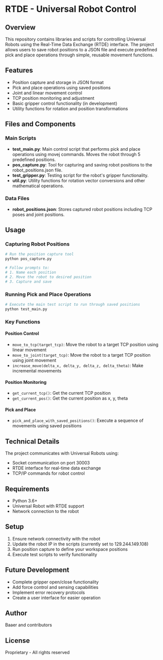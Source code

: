 # RTDE - Universal Robot Control

## Overview
This repository contains libraries and scripts for controlling Universal Robots using the Real-Time Data Exchange (RTDE) interface. The project allows users to save robot positions to a JSON file and execute predefined pick and place operations through simple, reusable movement functions.

## Features
- Position capture and storage in JSON format
- Pick and place operations using saved positions
- Joint and linear movement control
- TCP position monitoring and adjustment
- Basic gripper control functionality (in development)
- Utility functions for rotation and position transformations

## Files and Components

### Main Scripts
- **test_main.py**: Main control script that performs pick and place operations using movej commands. Moves the robot through 5 predefined positions.
- **pos_capture.py**: Tool for capturing and saving robot positions to the robot_positions.json file.
- **test_gripper.py**: Testing script for the robot's gripper functionality.
- **util.py**: Utility functions for rotation vector conversions and other mathematical operations.

### Data Files
- **robot_positions.json**: Stores captured robot positions including TCP poses and joint positions.

## Usage

### Capturing Robot Positions
```python
# Run the position capture tool
python pos_capture.py

# Follow prompts to:
# 1. Name each position
# 2. Move the robot to desired position
# 3. Capture and save
```

### Running Pick and Place Operations
```python
# Execute the main test script to run through saved positions
python test_main.py
```

### Key Functions

#### Position Control
- `move_to_tcp(target_tcp)`: Move the robot to a target TCP position using linear movement
- `move_to_joint(target_tcp)`: Move the robot to a target TCP position using joint movement
- `increase_move(delta_x, delta_y, delta_z, delta_theta)`: Make incremental movements

#### Position Monitoring
- `get_current_tcp()`: Get the current TCP position
- `get_current_pos()`: Get the current position as x, y, theta

#### Pick and Place
- `pick_and_place_with_saved_positions()`: Execute a sequence of movements using saved positions

## Technical Details
The project communicates with Universal Robots using:
- Socket communication on port 30003
- RTDE interface for real-time data exchange
- TCP/IP commands for robot control

## Requirements
- Python 3.6+
- Universal Robot with RTDE support
- Network connection to the robot

## Setup
1. Ensure network connectivity with the robot
2. Update the robot IP in the scripts (currently set to 129.244.149.108)
3. Run position capture to define your workspace positions
4. Execute test scripts to verify functionality

## Future Development
- Complete gripper open/close functionality
- Add force control and sensing capabilities
- Implement error recovery protocols
- Create a user interface for easier operation

## Author
Baaer and contributors

## License
Proprietary - All rights reserved